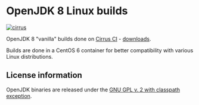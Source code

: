 OpenJDK 8 Linux builds
======================

[![cirrus](https://api.cirrus-ci.com/github/ojdkbuild/contrib_jdk8u-ci.svg?branch=jdk8u302-b08)](https://cirrus-ci.com/github/ojdkbuild/contrib_jdk8u-ci)

OpenJDK 8 "vanilla" builds done on [Cirrus CI](https://cirrus-ci.org/) - [downloads](https://github.com/ojdkbuild/contrib_jdk8u-ci/releases).

Builds are done in a CentOS 6 container for better compatibility with various Linux distributions.

License information
-------------------

OpenJDK binaries are released under the [GNU GPL v. 2 with classpath exception](https://github.com/ojdkbuild/contrib_jdk8u-ci/blob/master/LICENSE).

